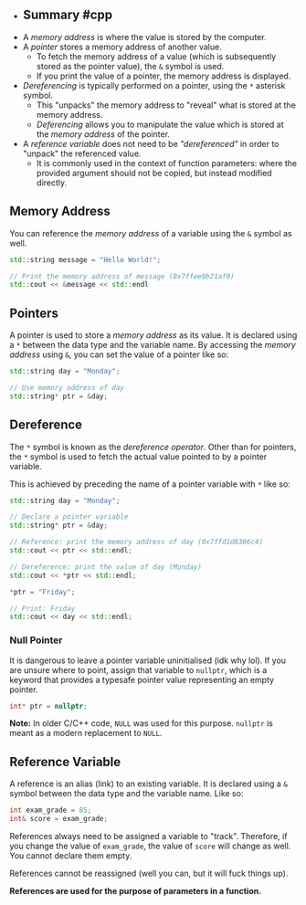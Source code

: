 - ## Summary #cpp
- A *memory address* is where the value is stored by the computer.
- A *pointer* stores a memory address of another value.
	- To fetch the memory address of a value (which is subsequently stored as the pointer value), the `&` symbol is used.
	- If you print the value of a pointer, the memory address is displayed.
- *Dereferencing* is typically performed on a pointer, using the `*` asterisk symbol.
	- This "unpacks" the memory address to "reveal" what is stored at the memory address.
	- *Deferencing* allows you to manipulate the value which is stored at the *memory address* of the pointer.
- A *reference variable* does not need to be *"dereferenced"* in order to "unpack" the referenced value.
	- It is commonly used in the context of function parameters: where the provided argument should not be copied, but instead modified directly.
## Memory Address
You can reference the *memory address* of a variable using the `&` symbol as well.
```cpp
std::string message = "Hello World!";

// Print the memory address of message (0x7ffee9b21af0)
std::cout << &message << std::endl
```
## Pointers
A pointer is used to store a *memory address* as its value. It is declared using a `*` between the data type and the variable name. By accessing the *memory address* using `&`, you can set the value of a pointer like so:
```cpp
std::string day = "Monday";

// Use memory address of day
std::string* ptr = &day;
```
## Dereference
The `*` symbol is known as the *dereference operator*. Other than for pointers, the `*` symbol is used to fetch the actual value pointed to by a pointer variable.

This is achieved by preceding the name of a pointer variable with `*` like so:
```cpp
std::string day = "Monday";

// Declare a pointer variable
std::string* ptr = &day;

// Reference: print the memory address of day (0x7ffd1d8306c4)
std::cout << ptr << std::endl;

// Dereference: print the value of day (Monday)
std::cout << *ptr << std::endl;

*ptr = "Friday";

// Print: Friday
std::cout << day << std::endl;

```
### Null Pointer
It is dangerous to leave a pointer variable uninitialised (idk why lol). If you are unsure where to point, assign that variable to `nullptr`, which is a keyword that provides a typesafe pointer value representing an empty pointer.
```cpp
int* ptr = nullptr;

```
**Note:** In older C/C++ code, `NULL` was used for this purpose. `nullptr` is meant as a modern replacement to `NULL`.
## Reference Variable
A reference is an alias (link) to an existing variable. It is declared using a `&` symbol between the data type and the variable name. Like so:
```cpp
int exam_grade = 85;
int& score = exam_grade;
```

References always need to be assigned a variable to "track". Therefore, if you change the value of `exam_grade`, the value of `score` will change as well. You cannot declare them empty.

References cannot be reassigned (well you can, but it will fuck things up).

**References are used for the purpose of parameters in a function.**